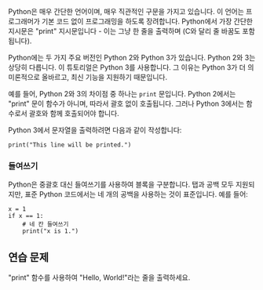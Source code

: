 Python은 매우 간단한 언어이며, 매우 직관적인 구문을 가지고 있습니다. 이 언어는 프로그래머가 기본 코드 없이 프로그래밍을 하도록 장려합니다. Python에서 가장 간단한 지시문은 "print" 지시문입니다 - 이는 그냥 한 줄을 출력하며 (C와 달리 줄 바꿈도 포함됩니다).

Python에는 두 가지 주요 버전인 Python 2와 Python 3가 있습니다. Python 2와 3는 상당히 다릅니다. 이 튜토리얼은 Python 3를 사용합니다. 그 이유는 Python 3가 더 의미론적으로 올바르고, 최신 기능을 지원하기 때문입니다.

예를 들어, Python 2와 3의 차이점 중 하나는 `print` 문입니다. Python 2에서는 "print" 문이 함수가 아니며, 따라서 괄호 없이 호출됩니다. 그러나 Python 3에서는 함수로서 괄호와 함께 호출되어야 합니다.

Python 3에서 문자열을 출력하려면 다음과 같이 작성합니다:

    print("This line will be printed.")

### 들여쓰기

Python은 중괄호 대신 들여쓰기를 사용하여 블록을 구분합니다. 탭과 공백 모두 지원되지만, 표준 Python 코드에서는 네 개의 공백을 사용하는 것이 표준입니다. 예를 들어:

    x = 1
    if x == 1:
        # 네 칸 들여쓰기
        print("x is 1.")

연습 문제
--------

"print" 함수를 사용하여 "Hello, World!"라는 줄을 출력하세요.